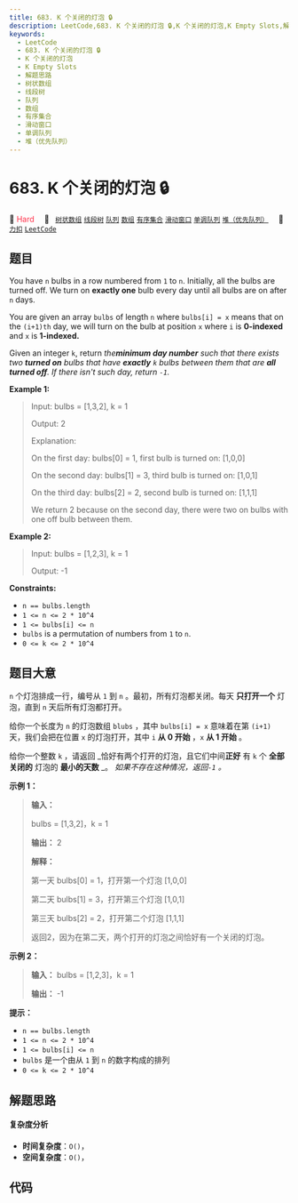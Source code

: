 ```yaml
---
title: 683. K 个关闭的灯泡 🔒
description: LeetCode,683. K 个关闭的灯泡 🔒,K 个关闭的灯泡,K Empty Slots,解题思路,树状数组,线段树,队列,数组,有序集合,滑动窗口,单调队列,堆（优先队列）
keywords:
  - LeetCode
  - 683. K 个关闭的灯泡 🔒
  - K 个关闭的灯泡
  - K Empty Slots
  - 解题思路
  - 树状数组
  - 线段树
  - 队列
  - 数组
  - 有序集合
  - 滑动窗口
  - 单调队列
  - 堆（优先队列）
---
```


# 683. K 个关闭的灯泡 🔒

🔴 <font color=#ff334b>Hard</font>&emsp; 🔖&ensp; [`树状数组`](/tag/binary-indexed-tree.md) [`线段树`](/tag/segment-tree.md) [`队列`](/tag/queue.md) [`数组`](/tag/array.md) [`有序集合`](/tag/ordered-set.md) [`滑动窗口`](/tag/sliding-window.md) [`单调队列`](/tag/monotonic-queue.md) [`堆（优先队列）`](/tag/heap-priority-queue.md)&emsp; 🔗&ensp;[`力扣`](https://leetcode.cn/problems/k-empty-slots) [`LeetCode`](https://leetcode.com/problems/k-empty-slots)

## 题目

You have `n` bulbs in a row numbered from `1` to `n`. Initially, all the bulbs
are turned off. We turn on **exactly one** bulb every day until all bulbs are
on after `n` days.

You are given an array `bulbs` of length `n` where `bulbs[i] = x` means that
on the `(i+1)th` day, we will turn on the bulb at position `x` where `i` is
**0-indexed**  and `x` is **1-indexed.**

Given an integer `k`, return _the**minimum day number** such that there exists
two **turned on** bulbs that have **exactly**  `k` bulbs between them that are
**all turned off**. If there isn't such day, return `-1`._



**Example 1:**

> Input: bulbs = [1,3,2], k = 1
> 
> Output: 2
> 
> Explanation:
> 
> On the first day: bulbs[0] = 1, first bulb is turned on: [1,0,0]
> 
> On the second day: bulbs[1] = 3, third bulb is turned on: [1,0,1]
> 
> On the third day: bulbs[2] = 2, second bulb is turned on: [1,1,1]
> 
> We return 2 because on the second day, there were two on bulbs with one off bulb between them.

**Example 2:**

> Input: bulbs = [1,2,3], k = 1
> 
> Output: -1

**Constraints:**

  * `n == bulbs.length`
  * `1 <= n <= 2 * 10^4`
  * `1 <= bulbs[i] <= n`
  * `bulbs` is a permutation of numbers from `1` to `n`.
  * `0 <= k <= 2 * 10^4`


## 题目大意

`n` 个灯泡排成一行，编号从 `1` 到 `n` 。最初，所有灯泡都关闭。每天 **只打开一个**  灯泡，直到 `n` 天后所有灯泡都打开。

给你一个长度为 `n` 的灯泡数组 `blubs` ，其中 `bulbs[i] = x` 意味着在第 `(i+1)` 天，我们会把在位置 `x`
的灯泡打开，其中 `i` **从 0 开始** ，`x` **从 1 开始** 。

给你一个整数 `k` ，请返回 _恰好有两个打开的灯泡，且它们中间**正好** 有 `k` 个 **全部关闭的** 灯泡的 **最小的天数** _。
_如果不存在这种情况，返回`-1` 。_



**示例 1：**

> 
> 
> 
> 
> 
> **输入：**
> 
> bulbs = [1,3,2]，k = 1
> 
> **输出：** 2
> 
> **解释：**
> 
> 第一天 bulbs[0] = 1，打开第一个灯泡 [1,0,0]
> 
> 第二天 bulbs[1] = 3，打开第三个灯泡 [1,0,1]
> 
> 第三天 bulbs[2] = 2，打开第二个灯泡 [1,1,1]
> 
> 返回2，因为在第二天，两个打开的灯泡之间恰好有一个关闭的灯泡。
> 
> 

**示例 2：**

> 
> 
> 
> 
> 
> **输入：** bulbs = [1,2,3]，k = 1
> 
> **输出：** -1
> 
> 



**提示：**

  * `n == bulbs.length`
  * `1 <= n <= 2 * 10^4`
  * `1 <= bulbs[i] <= n`
  * `bulbs` 是一个由从 `1` 到 `n` 的数字构成的排列
  * `0 <= k <= 2 * 10^4`


## 解题思路

#### 复杂度分析

- **时间复杂度**：`O()`，
- **空间复杂度**：`O()`，

## 代码

```javascript

```